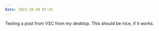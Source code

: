 ```yaml
---
Date: 2023-10-20 07:41
---
```


Testing a post from VSC from my desktop. This should be nice, if it works.